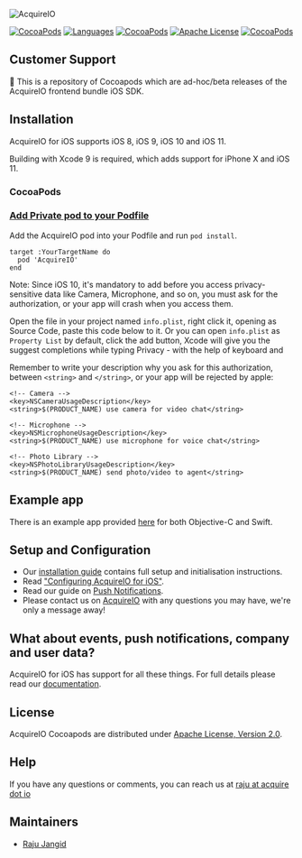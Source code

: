 ![AcquireIO](https://developers.acquire.io/media/data/acquire-logo.png)

[![CocoaPods](https://img.shields.io/badge/platforms-iOS-orange.svg?maxAge=2592000)](https://cocoapods.org/pods/AcquireIO)
[![Languages](https://img.shields.io/badge/languages-OjbC%20%7C%20%20Swift-orange.svg?maxAge=2592000)](https://github.com/acquireio/CocoaPods)
[![CocoaPods](https://img.shields.io/cocoapods/v/AcquireIO.svg?maxAge=2592000)](https://cocoapods.org/pods/AcquireIO)
[![Apache License](http://img.shields.io/badge/license-APACHE2-blue.svg?style=flat)](https://www.apache.org/licenses/LICENSE-2.0.html)
[![CocoaPods](https://img.shields.io/cocoapods/dt/AcquireIO.svg?maxAge=2592000)]()

## Customer Support

👋 This is a repository of Cocoapods which are ad-hoc/beta releases of the AcquireIO frontend bundle iOS SDK. 

## Installation

AcquireIO for iOS supports iOS 8, iOS 9, iOS 10 and iOS 11. 

Building with Xcode 9 is required, which adds support for iPhone X and iOS 11.

### CocoaPods

### [Add Private pod to your Podfile](https://guides.cocoapods.org/making/private-cocoapods.html#thats-it)

Add the AcquireIO pod into your Podfile and run `pod install`.

    target :YourTargetName do
      pod 'AcquireIO'
    end
    
Note: Since iOS 10, it's mandatory to add before you access privacy-sensitive data like Camera, Microphone, and so on, you must ask for the authorization, or your app will crash when you access them.

Open the file in your project named `info.plist`, right click it, opening as Source Code, paste this code below to it. Or you can open  `info.plist` as `Property List` by default, click the add button, Xcode will give you the suggest completions while typing Privacy - with the help of keyboard and 

Remember to write your description why you ask for this authorization, between  `<string>` and `</string>`, or your app will be rejected by apple:

```
<!-- Camera -->
<key>NSCameraUsageDescription</key>
<string>$(PRODUCT_NAME) use camera for video chat</string>

<!-- Microphone -->
<key>NSMicrophoneUsageDescription</key>
<string>$(PRODUCT_NAME) use microphone for voice chat</string>

<!-- Photo Library -->
<key>NSPhotoLibraryUsageDescription</key>
<string>$(PRODUCT_NAME) send photo/video to agent</string>

```

## Example app
There is an example app provided [here](https://github.com/acquireio/acquireio-ios) for both Objective-C and Swift.

## Setup and Configuration

* Our [installation guide](https://developer.acquire.io/ios/sdk-setup-guide/getting-started) contains full setup and initialisation instructions.
* Read ["Configuring AcquireIO for iOS"](https://developer.acquire.io/ios/sdk-configuration-example).
* Read our guide on [Push Notifications](https://developer.acquire.io/ios/ios-push-notifications).
* Please contact us on [AcquireIO](https://acquire.io) with any questions you may have, we're only a message away!


## What about events, push notifications, company and user data?

AcquireIO for iOS has support for all these things. For full details please read our [documentation](https://developers.acquire.io/sdk-congifuration-example).


## License

AcquireIO Cocoapods are distributed under [Apache License, Version 2.0](http://www.apache.org/licenses/LICENSE-2.0.html).

## Help

If you have any questions or comments, you can reach us at [raju at acquire dot io](https://github.com/rajuj6)

## Maintainers
  * [Raju Jangid](https://github.com/rajuj6)
